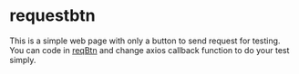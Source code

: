 # requestbtn

This is a simple web page with only a button to send request for testing. You can code in [reqBtn](src/components/reqBtn.vue) and change axios callback function to do your test simply.
